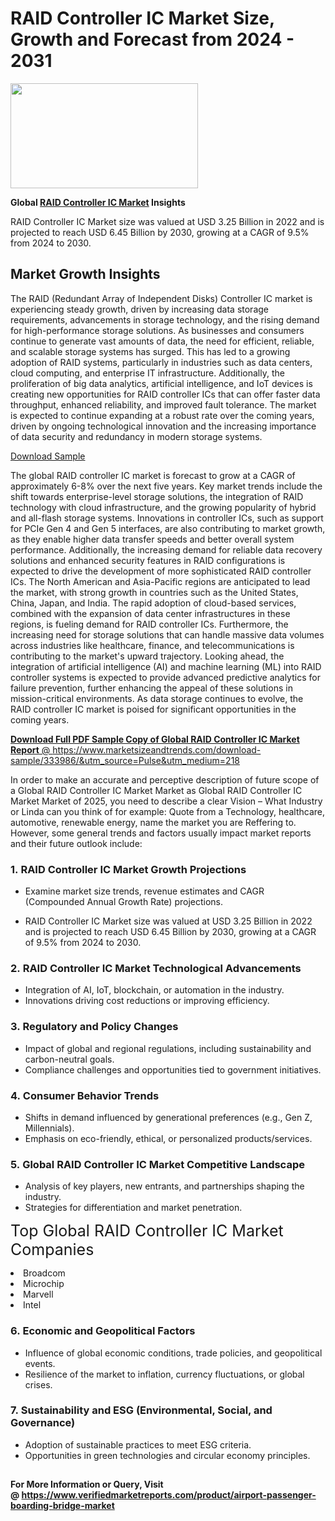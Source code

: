 <H1>RAID Controller IC Market Size, Growth and Forecast from 2024 - 2031</H1><img class="aligncenter size-medium wp-image-584254" src="https://thirdeyenews.in/wp-content/uploads/2024/09/Global-Market-Research-300x168.jpeg" alt="" width="300" height="168" /><p><strong>Global&nbsp;<a href="https://www.marketsizeandtrends.com/download-sample/333986/&amp;utm_source=Pulse&amp;utm_medium=218">RAID Controller IC Market</a> Insights</strong></p><p>RAID Controller IC Market size was valued at USD 3.25 Billion in 2022 and is projected to reach USD 6.45 Billion by 2030, growing at a CAGR of 9.5% from 2024 to 2030.</p><p><h2>Market Growth Insights</h2> <p>The RAID (Redundant Array of Independent Disks) Controller IC market is experiencing steady growth, driven by increasing data storage requirements, advancements in storage technology, and the rising demand for high-performance storage solutions. As businesses and consumers continue to generate vast amounts of data, the need for efficient, reliable, and scalable storage systems has surged. This has led to a growing adoption of RAID systems, particularly in industries such as data centers, cloud computing, and enterprise IT infrastructure. Additionally, the proliferation of big data analytics, artificial intelligence, and IoT devices is creating new opportunities for RAID controller ICs that can offer faster data throughput, enhanced reliability, and improved fault tolerance. The market is expected to continue expanding at a robust rate over the coming years, driven by ongoing technological innovation and the increasing importance of data security and redundancy in modern storage systems.</p> <p><a href="#">Download Sample</a></p> <p>The global RAID controller IC market is forecast to grow at a CAGR of approximately 6-8% over the next five years. Key market trends include the shift towards enterprise-level storage solutions, the integration of RAID technology with cloud infrastructure, and the growing popularity of hybrid and all-flash storage systems. Innovations in controller ICs, such as support for PCIe Gen 4 and Gen 5 interfaces, are also contributing to market growth, as they enable higher data transfer speeds and better overall system performance. Additionally, the increasing demand for reliable data recovery solutions and enhanced security features in RAID configurations is expected to drive the development of more sophisticated RAID controller ICs. The North American and Asia-Pacific regions are anticipated to lead the market, with strong growth in countries such as the United States, China, Japan, and India. The rapid adoption of cloud-based services, combined with the expansion of data center infrastructures in these regions, is fueling demand for RAID controller ICs. Furthermore, the increasing need for storage solutions that can handle massive data volumes across industries like healthcare, finance, and telecommunications is contributing to the market's upward trajectory. Looking ahead, the integration of artificial intelligence (AI) and machine learning (ML) into RAID controller systems is expected to provide advanced predictive analytics for failure prevention, further enhancing the appeal of these solutions in mission-critical environments. As data storage continues to evolve, the RAID controller IC market is poised for significant opportunities in the coming years.</p> <p><a href="#"></p><p><span class=""><strong>Download Full PDF Sample Copy of Global RAID Controller IC Market Report</strong> @ <a href="https://www.marketsizeandtrends.com/download-sample/333986/&amp;utm_source=Pulse&amp;utm_medium=218" target="_blank">https://www.marketsizeandtrends.com/download-sample/333986/&amp;utm_source=Pulse&amp;utm_medium=218</a></span></p><p>In order to make an accurate and perceptive description of future scope of a Global&nbsp;RAID Controller IC Market Market as Global&nbsp;RAID Controller IC Market Market of 2025, you need to describe a clear Vision &ndash; What Industry or Linda can you think of for example: Quote from a Technology, healthcare, automotive, renewable energy, name the market you are Reffering to. However, some general trends and factors usually impact market reports and their future outlook include:</p><h3>1.&nbsp;<strong>RAID Controller IC Market Growth Projections</strong></h3><ul><li>Examine market size trends, revenue estimates and CAGR (Compounded Annual Growth Rate) projections.</li><li><p>RAID Controller IC Market size was valued at USD 3.25 Billion in 2022 and is projected to reach USD 6.45 Billion by 2030, growing at a CAGR of 9.5% from 2024 to 2030.</p></li></ul><h3>2.&nbsp;<strong>RAID Controller IC Market Technological Advancements</strong></h3><ul><li>Integration of AI, IoT, blockchain, or automation in the industry.</li><li>Innovations driving cost reductions or improving efficiency.</li></ul><h3>3.&nbsp;<strong>Regulatory and Policy Changes</strong></h3><ul><li>Impact of global and regional regulations, including sustainability and carbon-neutral goals.</li><li>Compliance challenges and opportunities tied to government initiatives.</li></ul><h3>4.&nbsp;<strong>Consumer Behavior Trends</strong></h3><ul><li>Shifts in demand influenced by generational preferences (e.g., Gen Z, Millennials).</li><li>Emphasis on eco-friendly, ethical, or personalized products/services.</li></ul><h3>5.&nbsp;<strong>Global RAID Controller IC Market Competitive Landscape</strong></h3><ul><li>Analysis of key players, new entrants, and partnerships shaping the industry.</li><li>Strategies for differentiation and market penetration.</li></ul><p data-pm-slice="1 1 []"><span style="color: inherit; font-family: inherit; font-size: 25px;">Top Global RAID Controller IC Market Companies</span></p><div class="" data-test-id=""><p><li>Broadcom</li><li> Microchip</li><li> Marvell</li><li> Intel</li></p></div><h3>6.&nbsp;<strong>Economic and Geopolitical Factors</strong></h3><ul><li>Influence of global economic conditions, trade policies, and geopolitical events.</li><li>Resilience of the market to inflation, currency fluctuations, or global crises.</li></ul><h3>7.&nbsp;<strong>Sustainability and ESG (Environmental, Social, and Governance)</strong></h3><ul><li>Adoption of sustainable practices to meet ESG criteria.</li><li>Opportunities in green technologies and circular economy principles.</li></ul><h2><strong style="font-size: 14px;">For More Information or Query, Visit @&nbsp;</strong><a style="background-color: #ffffff; font-size: 14px;" href="https://www.marketsizeandtrends.com/report/raid-controller-ic-market/" target="_blank">https://www.verifiedmarketreports.com/product/airport-passenger-boarding-bridge-market</a></h2>
